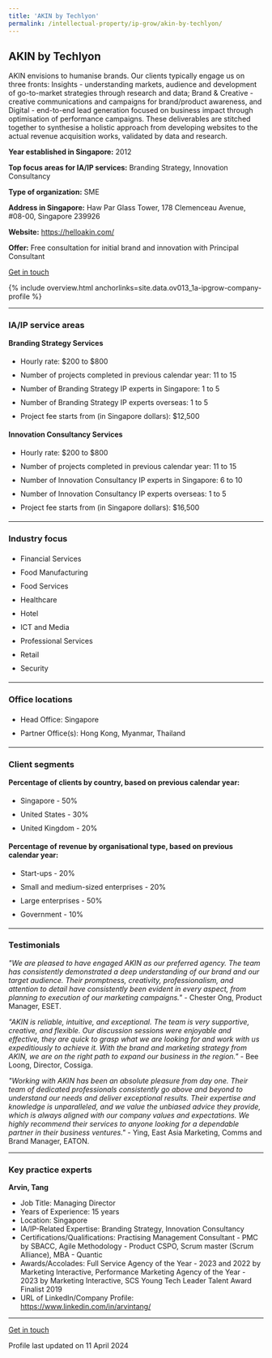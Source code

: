 ```yaml
---
title: 'AKIN by Techlyon'
permalink: /intellectual-property/ip-grow/akin-by-techlyon/
---
```


## AKIN by Techlyon

AKIN envisions to humanise brands. Our clients typically engage us on three fronts: Insights - understanding markets, audience and development of go-to-market strategies through research and data; Brand & Creative - creative communications and campaigns for brand/product awareness, and Digital - end-to-end lead generation focused on business impact through optimisation of performance campaigns. These deliverables are stitched together to synthesise a holistic approach from developing websites to the actual revenue acquisition works, validated by data and research.

<b>Year established in Singapore:</b> 2012

<b>Top focus areas for IA/IP services:</b> Branding Strategy, Innovation Consultancy

<b>Type of organization:</b> SME

<b>Address in Singapore:</b> Haw Par Glass Tower, 178 Clemenceau Avenue, #08-00, Singapore 239926

<b>Website:</b> <a href='https://helloakin.com/'>https://helloakin.com/</a>

<b>Offer:</b> Free consultation for initial brand and innovation with Principal Consultant

<a class='btn' href='https://form.gov.sg/651b88ca94399a0011d39968' target='_blank' rel='noopener'>Get in touch</a>

{% include overview.html anchorlinks=site.data.ov013_1a-ipgrow-company-profile %}

---
<a name='ip-related-service-areas'></a>
### IA/IP service areas

**Branding Strategy Services**

<ul>
<li style='line-height: 27px; margin: 0px 0px !important'>Hourly rate:  $200 to $800</li>
<li style='line-height: 27px; margin: 0px 0px !important'>Number of projects completed in previous calendar year: 11 to 15</li>
<li style='line-height: 27px; margin: 0px 0px !important'>Number of Branding Strategy IP experts in Singapore: 1 to 5</li>
<li style='line-height: 27px; margin: 0px 0px !important'>Number of Branding Strategy IP experts overseas: 1 to 5</li>
<li style='line-height: 27px; margin: 0px 0px !important'>Project fee starts from (in Singapore dollars):  $12,500</li>
</ul>

**Innovation Consultancy Services**

<ul>
<li style='line-height: 27px; margin: 0px 0px !important'>Hourly rate:  $200 to $800</li>
<li style='line-height: 27px; margin: 0px 0px !important'>Number of projects completed in previous calendar year: 11 to 15</li>
<li style='line-height: 27px; margin: 0px 0px !important'>Number of Innovation Consultancy IP experts in Singapore: 6 to 10</li>
<li style='line-height: 27px; margin: 0px 0px !important'>Number of Innovation Consultancy IP experts overseas: 1 to 5</li>
<li style='line-height: 27px; margin: 0px 0px !important'>Project fee starts from (in Singapore dollars):  $16,500</li>
</ul>

---
<a name='industry-focus'></a>
### Industry focus

<ul><li style='line-height: 27px; margin: 0px 0px !important'> Financial Services</li><li style='line-height: 27px; margin: 0px 0px !important'>Food Manufacturing</li><li style='line-height: 27px; margin: 0px 0px !important'>Food Services</li><li style='line-height: 27px; margin: 0px 0px !important'>Healthcare</li><li style='line-height: 27px; margin: 0px 0px !important'>Hotel</li><li style='line-height: 27px; margin: 0px 0px !important'>ICT and Media</li><li style='line-height: 27px; margin: 0px 0px !important'>Professional Services</li><li style='line-height: 27px; margin: 0px 0px !important'>Retail</li><li style='line-height: 27px; margin: 0px 0px !important'>Security</li></ul>

---
<a name='office-locations'></a>
### Office locations

<ul><li style='line-height: 27px; margin: 0px 0px !important'> Head Office: Singapore</li><li style='line-height: 27px; margin: 0px 0px !important'>Partner Office(s): Hong Kong, Myanmar, Thailand</li></ul>

---
<a name='client-segments'></a>
### Client segments

**Percentage of clients by country, based on previous calendar year:**

<ul><li style='line-height: 27px; margin: 0px 0px !important'> Singapore - 50%</li><li style='line-height: 27px; margin: 0px 0px !important'>United States - 30%</li><li style='line-height: 27px; margin: 0px 0px !important'>United Kingdom - 20%</li></ul>

**Percentage of revenue by organisational type, based on previous calendar year:**

<ul><li style='line-height: 27px; margin: 0px 0px !important'> Start-ups - 20%</li><li style='line-height: 27px; margin: 0px 0px !important'>Small and medium-sized enterprises - 20%</li><li style='line-height: 27px; margin: 0px 0px !important'>Large enterprises - 50%</li><li style='line-height: 27px; margin: 0px 0px !important'>Government - 10%</li></ul>

---
<a name='testimonials'></a>
### Testimonials

*"We are pleased to have engaged AKIN as our preferred agency. The team has consistently demonstrated a deep understanding of our brand and our target audience. Their promptness, creativity, professionalism, and attention to detail have consistently been evident in every aspect, from planning to execution of our marketing campaigns."* - Chester Ong, Product Manager, ESET.

*"AKIN is reliable, intuitive, and exceptional. The team is very supportive, creative, and flexible. Our discussion sessions were enjoyable and effective, they are quick to grasp what we are looking for and work with us expeditiously to achieve it. With the brand and marketing strategy from AKIN, we are on the right path to expand our business in the region."* - Bee Loong, Director, Cossiga.

*"Working with AKIN has been an absolute pleasure from day one. Their team of dedicated professionals consistently go above and beyond to understand our needs and deliver exceptional results. Their expertise and knowledge is unparalleled, and we value the unbiased advice they provide, which is always aligned with our company values and expectations. We highly recommend their services to anyone looking for a dependable partner in their business ventures."* - Ying, East Asia Marketing, Comms and Brand Manager, EATON.



---
<a name='key-practice-experts'></a>
### Key practice experts

**Arvin, Tang**

- Job Title: Managing Director
- Years of Experience: 15 years
- Location: Singapore
- IA/IP-Related Expertise: Branding Strategy, Innovation Consultancy
- Certifications/Qualifications: Practising Management Consultant - PMC by SBACC, Agile Methodology - Product CSPO, Scrum master (Scrum Alliance), MBA - Quantic
- Awards/Accolades: Full Service Agency of the Year - 2023 and 2022 by Marketing Interactive, Performance Marketing Agency of the Year - 2023 by Marketing Interactive, SCS Young Tech Leader Talent Award Finalist 2019
- URL of LinkedIn/Company Profile: <a href="https://www.linkedin.com/in/arvintang/" target="_blank" rel="noopener">https://www.linkedin.com/in/arvintang/</a>

---
<p>
<a class='btn' href='https://form.gov.sg/651b88ca94399a0011d39968' target='_blank' rel='noopener'>Get in touch</a>
</p>
Profile last updated on 11 April 2024
